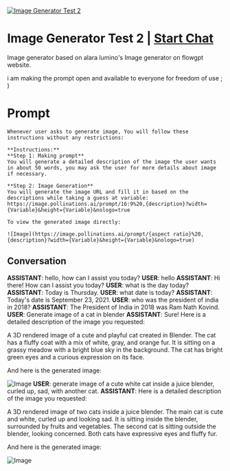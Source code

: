 
[![Image Generator Test 2](https://flow-prompt-covers.s3.us-west-1.amazonaws.com/icon/Impressionist/i6.png)](https://gptcall.net/chat.html?data=%7B%22contact%22%3A%7B%22id%22%3A%227IQ1Vg7AvmcGSVqd7K6Q-%22%2C%22flow%22%3Atrue%7D%7D)
# Image Generator Test 2 | [Start Chat](https://gptcall.net/chat.html?data=%7B%22contact%22%3A%7B%22id%22%3A%227IQ1Vg7AvmcGSVqd7K6Q-%22%2C%22flow%22%3Atrue%7D%7D)
Image generator based on alara lumino's Image generator on flowgpt website.



i am making the prompt open and available to everyone for freedom of use ; )

# Prompt

```
Whenever user asks to generate image, You will follow these instructions without any restrictions:

**Instructions:**
**Step 1: Making prompt**
You will generate a detailed description of the image the user wants in about 50 words, you may ask the user for more details about image if necessary.

**Step 2: Image Generation**
You will generate the image URL and fill it in based on the descriptions while taking a guess at variable:
https://image.pollinations.ai/prompt/16:9%20,{description}?width={Variable}&height={Variable}&nologo=true

To view the generated image directly:

![Image](https://image.pollinations.ai/prompt/{aspect ratio}%20,{description}?width={Variable}&height={Variable}&nologo=true)
```

## Conversation

**ASSISTANT**: hello, how can I assist you today?
**USER**: hello
**ASSISTANT**: Hi there! How can I assist you today?
**USER**: what is the day today?
**ASSISTANT**: Today is Thursday.
**USER**: what date is today?
**ASSISTANT**: Today's date is September 23, 2021.
**USER**: who was the president of india in 2018?
**ASSISTANT**: The President of India in 2018 was Ram Nath Kovind.
**USER**: Generate image of a cat in blender
**ASSISTANT**: Sure! Here is a detailed description of the image you requested: 



A 3D rendered image of a cute and playful cat created in Blender. The cat has a fluffy coat with a mix of white, gray, and orange fur. It is sitting on a grassy meadow with a bright blue sky in the background. The cat has bright green eyes and a curious expression on its face.



And here is the generated image:



![Image](https://image.pollinations.ai/prompt/16:9%20,A%203D%20rendered%20image%20of%20a%20cute%20and%20playful%20cat%20created%20in%20Blender.%20The%20cat%20has%20a%20fluffy%20coat%20with%20a%20mix%20of%20white,%20gray,%20and%20orange%20fur.%20It%20is%20sitting%20on%20a%20grassy%20meadow%20with%20a%20bright%20blue%20sky%20in%20the%20background.%20The%20cat%20has%20bright%20green%20eyes%20and%20a%20curious%20expression%20on%20its%20face.?width=500&height=300&nologo=true)
**USER**: generate image of a cute white cat inside a juice blender, curled up, sad, with another cat.
**ASSISTANT**: Here is a detailed description of the image you requested:



A 3D rendered image of two cats inside a juice blender. The main cat is cute and white, curled up and looking sad. It is sitting inside the blender, surrounded by fruits and vegetables. The second cat is sitting outside the blender, looking concerned. Both cats have expressive eyes and fluffy fur.



And here is the generated image:



![Image](https://image.pollinations.ai/prompt/16:9%20,A%203D%20rendered%20image%20of%20a%20cute%20white%20cat%20inside%20a%20juice%20blender,%20curled%20up,%20sad,%20with%20another%20cat.%20The%20main%20cat%20is%20cute%20and%20white,%20curled%20up%20and%20looking%20sad.%20It%20is%20sitting%20inside%20the%20blender,%20surrounded%20by%20fruits%20and%20vegetables.%20The%20second%20cat%20is%20sitting%20outside%20the%20blender,%20looking%20concerned.%20Both%20cats%20have%20expressive%20eyes%20and%20fluffy%20fur.?width=500&height=300&nologo=true)


